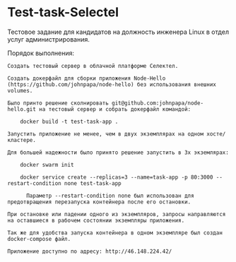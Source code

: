 # Test-task-Selectel
Тестовое задание для кандидатов на должность инженера Linux в отдел услуг администрирования.

Порядок выполнения:

    Создать тестовый сервер в облачной платформе Селектел.
    
    Создать докерфайл для сборки приложения Node-Hello (https://github.com/johnpapa/node-hello) без использования внешних volumes.

    Было принто решение сколнировать git@github.com:johnpapa/node-hello.git на тестовый сервер и собрать докерфайл командой:
    
        docker build -t test-task-app .
    
    Запустить приложение не менее, чем в двух экземплярах на одном хосте/кластере.

    Для большей надежности было принято решение запустить в 3х экземлярах:
    
        docker swarm init
    
        docker service create --replicas=3 --name=task-app -p 80:3000 --restart-condition none test-task-app
    
          Параметр --restart-condition none был использован для предотвращения перезапуска контейнера после его остановки.
          
    При остановке или падении одного из экземпляров, запросы направляются на оставшиеся в рабочем состоянии экземпляры приложения.
    
    Так же для удобства запуска контейнера в одном экземпляре был создан docker-compose файл.
    
    Приложение доступно по адресу: http://46.148.224.42/
